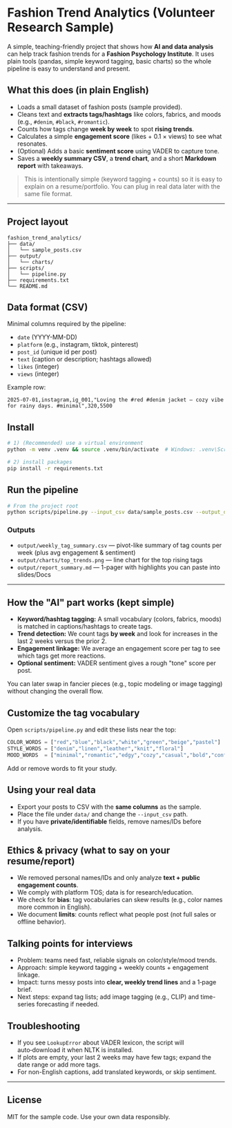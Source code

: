 # Fashion Trend Analytics (Volunteer Research Sample)

A simple, teaching-friendly project that shows how **AI and data analysis** can help track fashion trends for a **Fashion Psychology Institute**. It uses plain tools (pandas, simple keyword tagging, basic charts) so the whole pipeline is easy to understand and present.

## What this does (in plain English)
- Loads a small dataset of fashion posts (sample provided).
- Cleans text and **extracts tags/hashtags** like colors, fabrics, and moods (e.g., `#denim`, `#black`, `#romantic`).
- Counts how tags change **week by week** to spot **rising trends**.
- Calculates a simple **engagement score** (likes + 0.1 × views) to see what resonates.
- (Optional) Adds a basic **sentiment score** using VADER to capture tone.
- Saves a **weekly summary CSV**, a **trend chart**, and a short **Markdown report** with takeaways.

> This is intentionally simple (keyword tagging + counts) so it is easy to explain on a resume/portfolio. You can plug in real data later with the same file format.

---

## Project layout
```text
fashion_trend_analytics/
├── data/
│   └── sample_posts.csv
├── output/
│   └── charts/
├── scripts/
│   └── pipeline.py
├── requirements.txt
└── README.md
```

## Data format (CSV)
Minimal columns required by the pipeline:
- `date` (YYYY-MM-DD)
- `platform` (e.g., instagram, tiktok, pinterest)
- `post_id` (unique id per post)
- `text` (caption or description; hashtags allowed)
- `likes` (integer)
- `views` (integer)

Example row:
```csv
2025-07-01,instagram,ig_001,"Loving the #red #denim jacket — cozy vibe for rainy days. #minimal",320,5500
```

## Install
```bash
# 1) (Recommended) use a virtual environment
python -m venv .venv && source .venv/bin/activate  # Windows: .venv\Scripts\activate

# 2) install packages
pip install -r requirements.txt
```

## Run the pipeline
```bash
# From the project root
python scripts/pipeline.py --input_csv data/sample_posts.csv --output_dir output
```

### Outputs
- `output/weekly_tag_summary.csv` — pivot-like summary of tag counts per week (plus avg engagement & sentiment)
- `output/charts/top_trends.png` — line chart for the top rising tags
- `output/report_summary.md` — 1-pager with highlights you can paste into slides/Docs

---

## How the "AI" part works (kept simple)
- **Keyword/hashtag tagging:** A small vocabulary (colors, fabrics, moods) is matched in captions/hashtags to create tags.
- **Trend detection:** We count tags **by week** and look for increases in the last 2 weeks versus the prior 2.
- **Engagement linkage:** We average an engagement score per tag to see which tags get more reactions.
- **Optional sentiment:** VADER sentiment gives a rough "tone" score per post.

You can later swap in fancier pieces (e.g., topic modeling or image tagging) without changing the overall flow.

## Customize the tag vocabulary
Open `scripts/pipeline.py` and edit these lists near the top:
```python
COLOR_WORDS = ["red","blue","black","white","green","beige","pastel"]
STYLE_WORDS = ["denim","linen","leather","knit","floral"]
MOOD_WORDS  = ["minimal","romantic","edgy","cozy","casual","bold","confident","lightweight","mood"]
```
Add or remove words to fit your study.

## Using your real data
- Export your posts to CSV with the **same columns** as the sample.
- Place the file under `data/` and change the `--input_csv` path.
- If you have **private/identifiable** fields, remove names/IDs before analysis.

## Ethics & privacy (what to say on your resume/report)
- We removed personal names/IDs and only analyze **text + public engagement counts**.
- We comply with platform TOS; data is for research/education.
- We check for **bias**: tag vocabularies can skew results (e.g., color names more common in English).
- We document **limits**: counts reflect what people post (not full sales or offline behavior).

## Talking points for interviews
- Problem: teams need fast, reliable signals on color/style/mood trends.
- Approach: simple keyword tagging + weekly counts + engagement linkage.
- Impact: turns messy posts into **clear, weekly trend lines** and a 1‑page brief.
- Next steps: expand tag lists; add image tagging (e.g., CLIP) and time-series forecasting if needed.

## Troubleshooting
- If you see `LookupError` about VADER lexicon, the script will auto‑download it when NLTK is installed.
- If plots are empty, your last 2 weeks may have few tags; expand the date range or add more tags.
- For non-English captions, add translated keywords, or skip sentiment.

---

## License
MIT for the sample code. Use your own data responsibly.